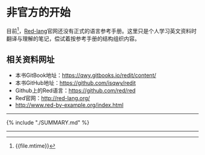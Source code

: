 # 非官方的开始

目前[^1]，[Red-lang](http://www.red-lang.org)官网还没有正式的语言参考手册。这里只是个人学习英文资料时翻译与理解的笔记，偿试着按参考手册的结构组织内容。

## 相关资料网址

* 本书GitBook地址：https://qwy.gitbooks.io/redit/content/
* 本书GitHub地址：https://github.com/isqwy/redit
* Github上的Red语言：https://github.com/red/red
* Red官网：http://red-lang.org/
* http://www.red-by-example.org/index.html
---

{% include "./SUMMARY.md" %}


----
[^1]:{{file.mtime}}
